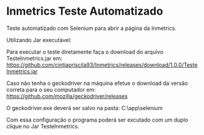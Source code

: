 # Inmetrics Teste Automatizado
Teste automatizado com Selenium para abrir a página da Inmetrics.

Utilizando Jar executável:

Para executar o teste diretamente faça o download do arquivo TesteInmetrics.jar em:
https://github.com/cintiapriscila93/Inmetrics/releases/download/1.0.0/TesteInmetrics.jar

Caso nâo tenha o geckodriver na máquina efetue o download da versâo correta para o seu computador em:
https://github.com/mozilla/geckodriver/releases

O geckodriver.exe deverá ser salvo na pasta:
C:\app\selenium

Com essa configuraçâo o programa poderá ser excutado com um duplo clique no Jar TesteInmetrics.



